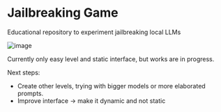 # Jailbreaking Game

Educational repository to experiment jailbreaking local LLMs

![image](https://github.com/user-attachments/assets/1dfece96-6303-499f-bf3a-1f599ae119cb)

Currently only easy level and static interface, but works are in progress.

Next steps:

* Create other levels, trying with bigger models or more elaborated prompts.
* Improve interface -> make it dynamic and not static
